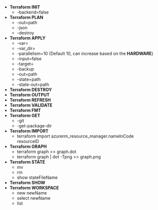 * **Terraform INIT**
    -   -backend=false
* **Terraform PLAN**
    -   -out=path
    -   -json
    -   -destroy
* **Terraform APPLY**
    -   -var=
    -   -var_dir=
    -   -parallelism=10 (Default 10, can increase based on the **HARDWARE**)
    -   -input=false
    -   -target=
    -   -backup
    -   -out=path
    -   -state=path
    -   -state-out=path
* **Terraform DESTROY**
* **Terraform OUTPUT**
* **Terraform REFRESH**
* **Terraform VALIDATE**
* **Terraform FMT**
* **Terraform GET**
    -   -git
    -   -get-package-dir
* **Terraform IMPORT**
    -   terraform import azurerm_resource_manager.nameInCode resourceID
* **Terraform GRAPH**
    -   terraform graph >> graph.dot
    -   terraform graph | dot -Tpng >> graph.png
* **Terraform STATE**
    -   mv
    -   rm
    -   show stateFileName
* **Terraform SHOW**
* **Terraform WORKSPACE**
    -   new newName
    -   select newName
    -   list